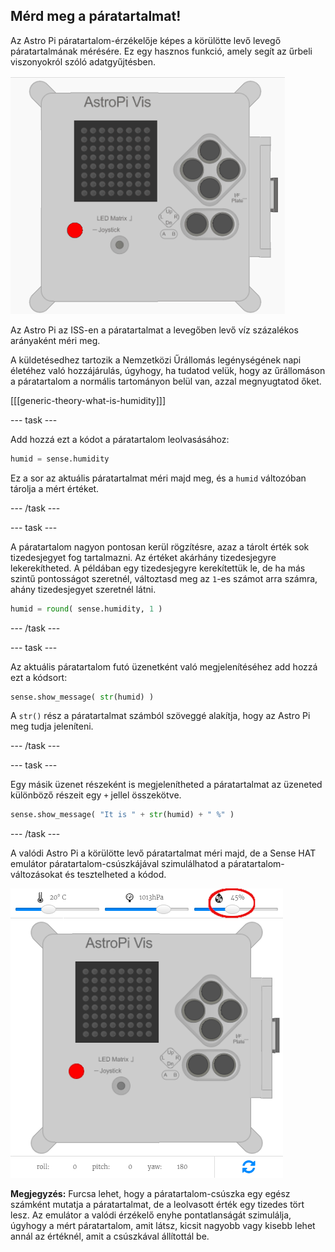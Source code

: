 ## Mérd meg a páratartalmat!

Az Astro Pi páratartalom-érzékelője képes a körülötte levő levegő páratartalmának mérésére. Ez egy hasznos funkció, amely segít az űrbeli viszonyokról szóló adatgyűjtésben.

![Üzenet a páratartalomról](images/degrees-message.gif)

Az Astro Pi az ISS-en a páratartalmat a levegőben levő víz százalékos arányaként méri meg.

A küldetésedhez tartozik a Nemzetközi Űrállomás legénységének napi életéhez való hozzájárulás, úgyhogy, ha tudatod velük, hogy az űrállomáson a páratartalom a normális tartományon belül van, azzal megnyugtatod őket.

[[[generic-theory-what-is-humidity]]]

--- task ---

Add hozzá ezt a kódot a páratartalom leolvasásához:

```python
humid = sense.humidity
```

Ez a sor az aktuális páratartalmat méri majd meg, és a `humid` változóban tárolja a mért értéket.

--- /task ---

--- task ---

A páratartalom nagyon pontosan kerül rögzítésre, azaz a tárolt érték sok tizedesjegyet fog tartalmazni. Az értéket akárhány tizedesjegyre lekerekítheted. A példában egy tizedesjegyre kerekítettük le, de ha más szintű pontosságot szeretnél, változtasd meg az `1`-es számot arra számra, ahány tizedesjegyet szeretnél látni.

```python
humid = round( sense.humidity, 1 )
```

--- /task ---

--- task ---

Az aktuális páratartalom futó üzenetként való megjelenítéséhez add hozzá ezt a kódsort:

```python
sense.show_message( str(humid) )
```

A `str()` rész a páratartalmat számból szöveggé alakítja, hogy az Astro Pi meg tudja jeleníteni.

--- /task ---

--- task ---

Egy másik üzenet részeként is megjelenítheted a páratartalmat az üzeneted különböző részeit egy `+` jellel összekötve.

```python
sense.show_message( "It is " + str(humid) + " %" )
```

--- /task ---

A valódi Astro Pi a körülötte levő páratartalmat méri majd, de a Sense HAT emulátor páratartalom-csúszkájával szimulálhatod a páratartalom-változásokat és tesztelheted a kódod.

![Páratartalom csúszka](images/humidity-slider.png)

**Megjegyzés:** Furcsa lehet, hogy a páratartalom-csúszka egy egész számként mutatja a páratartalmat, de a leolvasott érték egy tizedes tört lesz. Az emulátor a valódi érzékelő enyhe pontatlanságát szimulálja, úgyhogy a mért páratartalom, amit látsz, kicsit nagyobb vagy kisebb lehet annál az értéknél, amit a csúszkával állítottál be.
